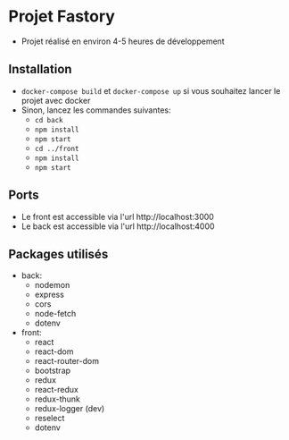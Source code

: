 # Projet Fastory 

* Projet réalisé en environ 4-5 heures de développement

## Installation

* `docker-compose build` et `docker-compose up` si vous souhaitez lancer le projet avec docker
* Sinon, lancez les commandes suivantes:
    * `cd back`
    * `npm install`
    * `npm start`
    * `cd ../front`
    * `npm install`
    * `npm start`
    
    
## Ports

* Le front est accessible via l'url http://localhost:3000
* Le back est accessible via l'url http://localhost:4000

## Packages utilisés

* back: 
    * nodemon
    * express
    * cors
    * node-fetch
    * dotenv
* front:
    * react
    * react-dom
    * react-router-dom
    * bootstrap
    * redux
    * react-redux
    * redux-thunk
    * redux-logger (dev)
    * reselect
    * dotenv
    
